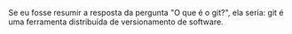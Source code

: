 Se eu fosse resumir a resposta da pergunta "O que é o git?", ela seria: git é
uma ferramenta distribuída de versionamento de software.
